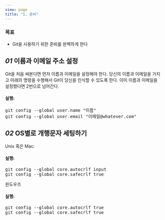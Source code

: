 ```yaml
---
view: page
title: "1. 준비"
---
```


<h3>목표</h3>

<ul><li>Git을 사용하기 위한 준비를 완벽하게 한다</li></ul>

<h2><em>01</em> 이름과 이메일 주소 설정</h2>

<p>Git을 처음 써본다면 먼저 이름과 이메일을 설정해야 한다. 당신의 이름과 이메일을 가지고 아래의 명령을 수행해서 Git이 당신을 인식할 수 있도록 한다. 이미 이름과 이메일을 설정했다면 2번으로 넘어간다.</p>

<h4 class="h4-pre">실행:</h4>

<pre class="instructions">git config --global user.name "이름"
git config --global user.email "이메일@whatever.com"</pre>

<h2><em>02</em> OS별로 개행문자 세팅하기</h2>

<p>Unix 혹은 Mac:</p>

<h4 class="h4-pre">실행:</h4>

<pre class="instructions">git config --global core.autocrlf input
git config --global core.safecrlf true</pre>

<p>윈도우즈</p>

<h4 class="h4-pre">실행:</h4>

<pre class="instructions">git config --global core.autocrlf true
git config --global core.safecrlf true</pre>
